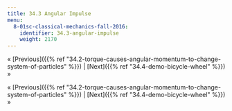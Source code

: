 ```yaml
---
title: 34.3 Angular Impulse
menu:
  8-01sc-classical-mechanics-fall-2016:
    identifier: 34.3-angular-impulse
    weight: 2170
---
```

« [Previous]({{% ref "34.2-torque-causes-angular-momentum-to-change-system-of-particles" %}}) | [Next]({{% ref "34.4-demo-bicycle-wheel" %}}) »

« [Previous]({{% ref "34.2-torque-causes-angular-momentum-to-change-system-of-particles" %}}) | [Next]({{% ref "34.4-demo-bicycle-wheel" %}}) »